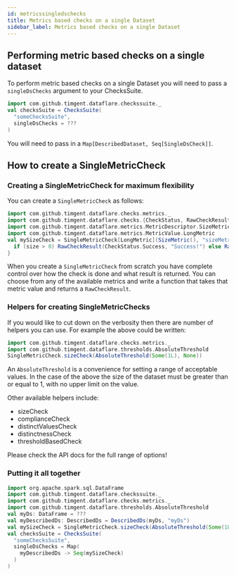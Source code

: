```yaml
---
id: metricssingledschecks
title: Metrics based checks on a single Dataset
sidebar_label: Metrics based checks on a single Dataset
---
```

## Performing metric based checks on a single dataset
To perform metric based checks on a single Dataset you will need to pass a 
`singleDsChecks` argument to your ChecksSuite.

```scala mdoc:compile-only
import com.github.timgent.dataflare.checkssuite._
val checksSuite = ChecksSuite(
  "someChecksSuite", 
  singleDsChecks = ???
)
```
You will need to pass in a `Map[DescribedDataset, Seq[SingleDsCheck]]`.

## How to create a SingleMetricCheck

### Creating a SingleMetricCheck for maximum flexibility
You can create a `SingleMetricCheck` as follows:
```scala mdoc:compile-only
import com.github.timgent.dataflare.checks.metrics._
import com.github.timgent.dataflare.checks.{CheckStatus, RawCheckResult}
import com.github.timgent.dataflare.metrics.MetricDescriptor.SizeMetric
import com.github.timgent.dataflare.metrics.MetricValue.LongMetric
val mySizeCheck = SingleMetricCheck[LongMetric](SizeMetric(), "sizeMetric"){ size =>
  if (size > 0) RawCheckResult(CheckStatus.Success, "Success!") else RawCheckResult(CheckStatus.Error, "No data!")
}
```
When you create a `SingleMetricCheck` from scratch you have complete control over how the check is done and what
result is returned. You can choose from any of the available metrics and write a function that takes that metric value
and returns a `RawCheckResult`.

### Helpers for creating SingleMetricChecks
If you would like to cut down on the verbosity then there are number of helpers you can use. For example the above
could be written:
```scala mdoc:compile-only
import com.github.timgent.dataflare.checks.metrics._
import com.github.timgent.dataflare.thresholds.AbsoluteThreshold
SingleMetricCheck.sizeCheck(AbsoluteThreshold(Some(1L), None))
```
An `AbsoluteThreshold` is a convenience for setting a range of acceptable values. In the case of the above the size of
the dataset must be greater than or equal to 1, with no upper limit on the value.

Other available helpers include:
* sizeCheck
* complianceCheck
* distinctValuesCheck
* distinctnessCheck
* thresholdBasedCheck

Please check the API docs for the full range of options!

### Putting it all together
```scala mdoc:compile-only
import org.apache.spark.sql.DataFrame
import com.github.timgent.dataflare.checkssuite._
import com.github.timgent.dataflare.checks.metrics._
import com.github.timgent.dataflare.thresholds.AbsoluteThreshold
val myDs: DataFrame = ???
val myDescribedDs: DescribedDs = DescribedDs(myDs, "myDs")
val mySizeCheck = SingleMetricCheck.sizeCheck(AbsoluteThreshold(Some(1L), None))
val checksSuite = ChecksSuite(
  "someChecksSuite",
  singleDsChecks = Map(
    myDescribedDs -> Seq(mySizeCheck)
  )
)
```